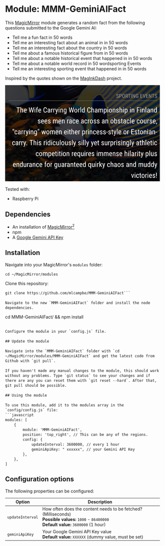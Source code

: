 # Module: MMM-GeminiAIFact

This [MagicMirror](https://github.com/MichMich/MagicMirror) module generates a random fact from the following questions submitted to the Google Gemini AI:

- Tell me a fun fact in 50 words
- Tell me an interesting fact about an animal in <country> in 50 words
- Tell me an interesting fact about the country <country> in 50 words
- Tell me about a famous historical figure from <country> in 50 words
- Tell me about a notable historical event that happened in <country> in 50 words
- Tell me about a notable world record in 50 wordsporting Events
- Tell me an interesting sporting event that happened in <country> in 50 words

Inspired by the quotes shown on the [MagInkDash](https://github.com/speedyg0nz/MagInkDash) project.

![Magic-Mirror Module MMM-GeminiAIFact screenshot](https://raw.githubusercontent.com/mlcampbe/MMM-GeminiAIFact/main/screenshot.png)

Tested with:
- Raspberry Pi

## Dependencies
- An installation of [MagicMirror<sup>2</sup>](https://github.com/MichMich/MagicMirror)
- npm
- A [Google Gemini API Key](https://aistudio.google.com/apikey)

## Installation

Navigate into your MagicMirror's `modules` folder:
```
cd ~/MagicMirror/modules
```

Clone this repository:
```
git clone https://github.com/mlcampbe/MMM-GeminiAIFact```

Navigate to the new `MMM-GeminiAIFact` folder and install the node dependencies.
```
cd MMM-GeminiAIFact/ && npm install
```

Configure the module in your `config.js` file.

## Update the module

Navigate into the `MMM-GeminiAIFact` folder with `cd ~/MagicMirror/modules/MMM-GeminiAIFact` and get the latest code from Github with `git pull`.

If you haven't made any manual changes to the module, this should work without any problems. Type `git status` to see your changes and if there are any you can reset them with `git reset --hard`. After that, git pull should be possible.

## Using the module

To use this module, add it to the modules array in the `config/config.js` file:
```javascript
modules: [
	{
		module: 'MMM-GeminiAIFact',
		position: 'top_right', // This can be any of the regions.
		config: {
			updateInterval: 3600000, // every 1 hour
			geminiApiKey: " xxxxxx", // your Gemini API Key
		},
	},
]
```

## Configuration options

The following properties can be configured:

<table width="100%">
	<thead>
		<tr>
			<th>Option</th>
			<th width="100%">Description</th>
		</tr>
	</thead>
	<tbody>
		<tr>
			<td><code>updateInterval</code></td>
			<td>How often does the content needs to be fetched? (Milliseconds)
				<br><b>Possible values:</b> <code>1000</code> - <code>86400000</code>
				<br><b>Default value:</b> <code>3600000</code> (1 hour)
			</td>
		</tr>
		<tr>
			<td><code>geminiApiKey</code></td>
			<td>Your Google Gemini API Key value
				<br><b>Default value:</b> <code>XXXXXX</code> (dummy value, must be set)
			</td>
		</tr>
			</tbody>
</table>


